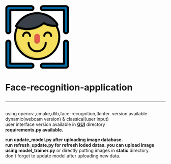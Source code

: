 <img src="faceicon.jpg" height="200px" width="200px">

# Face-recognition-application<hr>

using opencv ,cmake,dlib,face-recognition,tkinter.
version available dynamic(webcam version) & classical(user input)<br>
user interface version available in <a href="https://github.com/tirtharajsinha/Face-recognition-application/tree/main/GUI"><b>GUI</b></a> directory<br>
<b>requirements.py<b> available.<br>
 
  run <b> update_model.py </b>after uploading image database.<br>
  run <b>refresh_update.py</b> for refresh loded datas.
  you can upload image using </b>model_trainer.py</b> or directly putting images in <b>static</b> directory.<br>
  don't forget to update model after uploading new data.
   
